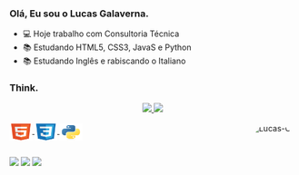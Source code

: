 ### Olá, Eu sou o Lucas Galaverna. 

- 💻 Hoje trabalho com Consultoria Técnica
- 📚 Estudando HTML5, CSS3, JavaS e Python
- 📚 Estudando Inglês e rabiscando o Italiano

### Think.  
<div align="center">
  <a href="https://github.com/lucasgalaverna">
  <img height="216em" src="https://github-readme-stats.vercel.app/api?username=lucasgalaverna&show_icons=true&theme=dark&include_all_commits=true&count_private=true"/>
  <img height="142em" src="https://github-readme-stats.vercel.app/api/top-langs/?username=lucasgalaverna&layout=compact&langs_count=7&theme=dark"/>
</div>
  
  <div style="display: inline_block"><br>
  <img align="center" alt="Lucas-HTML" height="30" width="40" src="https://raw.githubusercontent.com/devicons/devicon/master/icons/html5/html5-original.svg">
  <img align="center" alt="Lucas-CSS" height="30" width="40" src="https://raw.githubusercontent.com/devicons/devicon/master/icons/css3/css3-original.svg">
  <img align="center" alt="Lucas-Python" height="30" width="40" src="https://raw.githubusercontent.com/devicons/devicon/master/icons/python/python-original.svg"> 
    <img align="right" alt="Lucas-Gif" height="200" style="border-radius:50px;"
 src=https://media.giphy.com/media/JWuBH9rCO2uZuHBFpm/giphy.gif src=https://media.giphy.com/media/JWuBH9rCO2uZuHBFpm/giphy.gif>
       
       
  ##
  
  <div>
 <a href="https://www.linkedin.com/in/lucas-galaverna-896a89205/?originalSubdomain=br" target="_blank"><img src="https://img.shields.io/badge/-LinkedIn-%230077B5?style=for-the-badge&logo=linkedin&logoColor=white" target="_blank"></a> 
 <a href = "mailto:galaverna.536@gmail.com"><img src="https://img.shields.io/badge/-Gmail-%23333?style=for-the-badge&logo=gmail&logoColor=dark" target="_blank"></a>
 <a href="https://instagram.com/luukas_llk" target="_blank"><img src="https://img.shields.io/badge/-Instagram-%23E4405F?style=for-the-badge&logo=instagram&logoColor=white" target="_blank"></a>
    
  </div>
  

